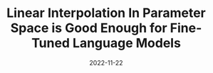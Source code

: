 ---
title: "Linear Interpolation In Parameter Space is Good Enough for Fine-Tuned Language Models"
collection: publications
excerpt: 'The simplest way to obtain continuous interpolation between two points in high dimensional space is to draw a line between them. While previous works focused on the general connectivity between model parameters, we explored linear interpolation for parameters of pre-trained models after fine-tuning. Surprisingly, we could perform linear interpolation without a performance drop in intermediate points for fine-tuned models. For controllable text generation, such interpolation could be seen as moving a model towards or against the desired text attribute (e.g., positive sentiment), which could be used as grounds for further methods for controllable text generation without inference speed overhead.'
date: 2022-11-22
venue: 'arXiv'
paperurl: 'https://arxiv.org/pdf/2211.12092.pdf'
citation: 'Rofin, Mark, Nikita Balagansky, and Daniil Gavrilov. 2022. Linear Interpolation In Parameter Space is Good Enough for Fine-Tuned Language Models. arXiv preprint arXiv:2211.12092'
authors: 'Mark Rofin, Nikita Balagansky, and Daniil Gavrilov.'
---